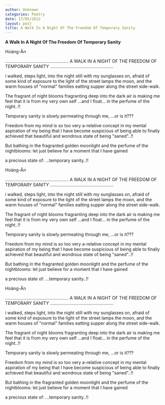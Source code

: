 ```yaml
---
author: Unknown
categories: Poetry
date: 17/05/2012
layout: post
title: A Walk In A Night Of The Freedom Of Temporary Sanity
---
```


**A Walk In A Night Of The Freedom Of Temporary Sanity**

Hoàng-Ân

...................................................
A WALK IN A NIGHT OF
THE FREEDOM OF TEMPORARY
SANITY
...................................................

i walked, steps light, into the night
still with my sunglasses o­n, afraid
of some kind of exposure to the light of the street lamps
the moon, and the warm houses of "normal"
families eatting supper
along the street side-walk.

The fragrant of night blooms fragranting deep into
the dark air is making me feel that it is from
my very own self ...and I float...
in the perfume of the night..!!

Temporary sanity is slowly permeating through me,
...or is it???

Freedom from my mind is so too very a-relative concept
in my mental aspiration of my being that
I have become suspicious of being able to
finally achieved that beautiful and wondrous state of
being "saned"..!!

But bathing in the fragranted golden moonlight
and the perfume of the nightblooms:
let just
believe for a moment that I have
gained

a precious state of:
...temporary sanity..!!

Hoàng-Ân

...................................................
A WALK IN A NIGHT OF
THE FREEDOM OF TEMPORARY
SANITY
...................................................

i walked, steps light, into the night
still with my sunglasses o­n, afraid
of some kind of exposure to the light of the street lamps
the moon, and the warm houses of "normal"
families eatting supper
along the street side-walk.

The fragrant of night blooms fragranting deep into
the dark air is making me feel that it is from
my very own self ...and I float...
in the perfume of the night..!!

Temporary sanity is slowly permeating through me,
...or is it???

Freedom from my mind is so too very a-relative concept
in my mental aspiration of my being that
I have become suspicious of being able to
finally achieved that beautiful and wondrous state of
being "saned"..!!

But bathing in the fragranted golden moonlight
and the perfume of the nightblooms:
let just
believe for a moment that I have
gained

a precious state of:
...temporary sanity..!!

Hoàng-Ân

...................................................
A WALK IN A NIGHT OF
THE FREEDOM OF TEMPORARY
SANITY
...................................................

i walked, steps light, into the night
still with my sunglasses o­n, afraid
of some kind of exposure to the light of the street lamps
the moon, and the warm houses of "normal"
families eatting supper
along the street side-walk.

The fragrant of night blooms fragranting deep into
the dark air is making me feel that it is from
my very own self ...and I float...
in the perfume of the night..!!

Temporary sanity is slowly permeating through me,
...or is it???

Freedom from my mind is so too very a-relative concept
in my mental aspiration of my being that
I have become suspicious of being able to
finally achieved that beautiful and wondrous state of
being "saned"..!!

But bathing in the fragranted golden moonlight
and the perfume of the nightblooms:
let just
believe for a moment that I have
gained

a precious state of:
...temporary sanity..!!
